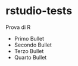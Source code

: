 rstudio-tests
=============

Prova di R

* Primo Bullet
* Secondo Bullet
* Terzo Bullet
* Quarto Bullet